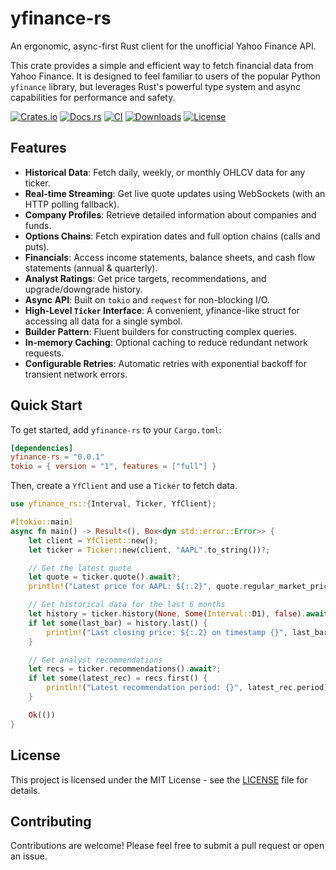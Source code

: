 
# yfinance-rs

An ergonomic, async-first Rust client for the unofficial Yahoo Finance API.

This crate provides a simple and efficient way to fetch financial data from Yahoo Finance.
It is designed to feel familiar to users of the popular Python `yfinance` library, but
leverages Rust's powerful type system and async capabilities for performance and safety.

[![Crates.io](https://img.shields.io/crates/v/yfinance-rs.svg)](https://crates.io/crates/yfinance-rs)
[![Docs.rs](https://docs.rs/yfinance-rs/badge.svg)](https://docs.rs/yfinance-rs)
[![CI](https://github.com/gramistella/yfinance-rs/actions/workflows/ci.yml/badge.svg)](https://github.com/gramistella/yfinance-rs/actions/workflows/ci.yml)
[![Downloads](https://img.shields.io/crates/d/yfinance-rs)](https://crates.io/crates/yfinance-rs)
[![License](https://img.shields.io/crates/l/yfinance-rs)](https://github.com/gramistella/yfinance-rs/blob/main/LICENSE)

## Features

* **Historical Data**: Fetch daily, weekly, or monthly OHLCV data for any ticker.
* **Real-time Streaming**: Get live quote updates using WebSockets (with an HTTP polling fallback).
* **Company Profiles**: Retrieve detailed information about companies and funds.
* **Options Chains**: Fetch expiration dates and full option chains (calls and puts).
* **Financials**: Access income statements, balance sheets, and cash flow statements (annual & quarterly).
* **Analyst Ratings**: Get price targets, recommendations, and upgrade/downgrade history.
* **Async API**: Built on `tokio` and `reqwest` for non-blocking I/O.
* **High-Level `Ticker` Interface**: A convenient, yfinance-like struct for accessing all data for a single symbol.
* **Builder Pattern**: Fluent builders for constructing complex queries.
* **In-memory Caching**: Optional caching to reduce redundant network requests.
* **Configurable Retries**: Automatic retries with exponential backoff for transient network errors.

## Quick Start

To get started, add `yfinance-rs` to your `Cargo.toml`:

```toml
[dependencies]
yfinance-rs = "0.0.1"
tokio = { version = "1", features = ["full"] }
```

Then, create a `YfClient` and use a `Ticker` to fetch data.

```rust
use yfinance_rs::{Interval, Ticker, YfClient};

#[tokio::main]
async fn main() -> Result<(), Box<dyn std::error::Error>> {
    let client = YfClient::new();
    let ticker = Ticker::new(client, "AAPL".to_string())?;

    // Get the latest quote
    let quote = ticker.quote().await?;
    println!("Latest price for AAPL: ${:.2}", quote.regular_market_price.unwrap_or(0.0));

    // Get historical data for the last 6 months
    let history = ticker.history(None, Some(Interval::D1), false).await?;
    if let some(last_bar) = history.last() {
        println!("Last closing price: ${:.2} on timestamp {}", last_bar.close, last_bar.ts);
    }

    // Get analyst recommendations
    let recs = ticker.recommendations().await?;
    if let some(latest_rec) = recs.first() {
        println!("Latest recommendation period: {}", latest_rec.period);
    }

    Ok(())
}
```

## License

This project is licensed under the MIT License - see the [LICENSE](LICENSE) file for details.

## Contributing

Contributions are welcome! Please feel free to submit a pull request or open an issue.
